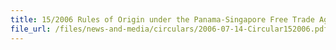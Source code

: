 ```yaml
---
title: 15/2006 Rules of Origin under the Panama-Singapore Free Trade Agreement (PSFTA)
file_url: /files/news-and-media/circulars/2006-07-14-Circular152006.pdf
---
```

